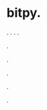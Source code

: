 # bitpy.
.
.
.
.












.






















































.
























.



























.






























.
